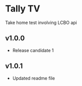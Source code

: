 # Tally TV
Take home test involving LCBO api

## v1.0.0
* Release candidate 1

## v1.0.1
* Updated readme file

